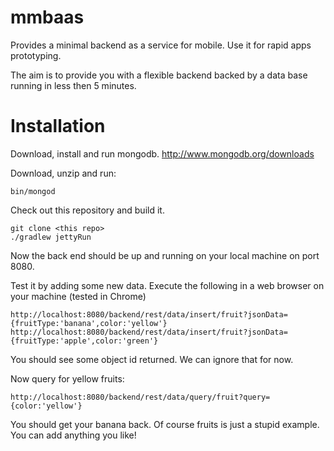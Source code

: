 mmbaas
======

Provides a minimal backend as a service for mobile. Use it for rapid apps prototyping.

The aim is to provide you with a flexible backend backed by a data base running in less then 5 minutes.

Installation
=====

Download, install and run mongodb.
http://www.mongodb.org/downloads

Download, unzip and run:
```
bin/mongod
```

Check out this repository and build it.

```
git clone <this repo>
./gradlew jettyRun
```

Now the back end should be up and running on your local machine on port 8080.

Test it by adding some new data. Execute the following in a web browser on your machine (tested in Chrome)
```
http://localhost:8080/backend/rest/data/insert/fruit?jsonData={fruitType:'banana',color:'yellow'}
http://localhost:8080/backend/rest/data/insert/fruit?jsonData={fruitType:'apple',color:'green'}
```
You should see some object id returned. We can ignore that for now.

Now query for yellow fruits:

```
http://localhost:8080/backend/rest/data/query/fruit?query={color:'yellow'}
```

You should get your banana back. 
Of course fruits is just a stupid example. You can add anything you like!





